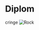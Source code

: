 # Diplom
cringe
![Rock](![image](https://user-images.githubusercontent.com/77474740/139452016-09f780d7-a74c-4ea6-8399-a35507fff9dd.png))
